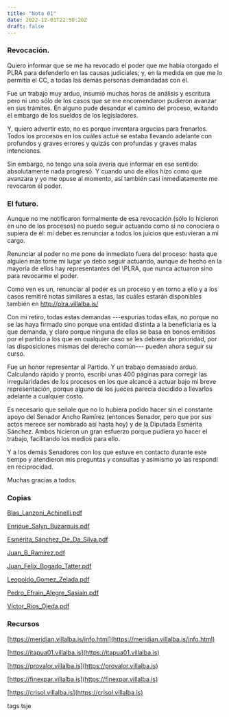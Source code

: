 ```yaml
---
title: "Nota 01"
date: 2022-12-01T22:50:26Z
draft: false
---
```


### Revocación.

Quiero informar que se me ha revocado el poder que me había otorgado el PLRA para defenderlo en las causas judiciales; y, en la medida en que me lo permitía el CC, a todas las demás personas demandadas con él.

Fue un trabajo muy arduo, insumió muchas horas de análisis y escritura pero ni uno sólo de los casos que se me encomendaron pudieron avanzar en sus trámites. En  alguno  pude desandar el camino del proceso, evitando el embargo de los sueldos de los legisladores. 

Y, quiero advertir esto, no es porque inventara argucias para frenarlos. Todos los procesos en los cuáles actué se estaba llevando adelante con profundos y graves errores  y quizás con profundas y graves malas intenciones.

Sin embargo, no tengo una sola avería que informar en ese sentido: absolutamente nada progresó. Y cuando uno de ellos hizo como que avanzara y yo me opuse al momento, así también casi inmediatamente me revocaron el poder.

### El futuro.

Aunque no me notificaron formalmente de esa revocación (sólo lo hicieron en uno de los procesos) no puedo seguir actuando como si no conociera o supiera de él: mi deber es renunciar a todos los juicios que estuvieran a mi cargo.

Renunciar al poder no me pone  de inmediato fuera del proceso: hasta que alguien más tome mi lugar yo debo seguir actuando, aunque de hecho en la mayoría de ellos hay representantes del \PLRA, que nunca actuaron sino para revocarme el poder.

Como ven es un, renunciar al poder es un proceso y en torno a ello y a los casos remitiré notas similares a estas, las cuáles estarán disponibles también en http://plra.villalba.is/

Con mi retiro, todas estas demandas ---espurias todas ellas, no porque no se las haya firmado sino porque una entidad distinta a la beneficiaria es la que demanda, y claro porque ninguna de ellas se basa en bonos emitidos por el partido a los que en cualquier caso se les debiera dar prioridad,  por las disposiciones mismas del derecho común--- pueden ahora seguir su curso.

Fue un honor representar al Partido. Y un trabajo demasiado arduo. Calculando rápido y pronto, escribí unas 400 páginas para corregir las irregularidades de los procesos en los que alcancé a actuar bajo mi breve representación, porque alguno de los jueces parecía decidido a llevarlos adelante a cualquier costo. 

Es necesario que señale que no lo hubiera podido hacer sin el constante apoyo del Senador Ancho Ramírez (entonces Senador, pero que por sus actos merece ser nombrado así hasta hoy) y de la Diputada Esmérita Sánchez. Ambos hicieron un gran esfuerzo porque pudiera yo hacer el trabajo, facilitando los medios para ello.

Y a los demás Senadores con los que estuve en contacto durante este tiempo y atendieron mis preguntas  y consultas y asimismo yo las respondí en reciprocidad.

Muchas gracias a todos.

### Copias

[Blas_Lanzoni_Achinelli.pdf](../content/Blas_Lanzoni_Achinelli.pdf)

[Enrique_Salyn_Buzarquis.pdf](../content/Enrique_Salyn_Buzarquis.pdf)

[Esmérita_Sánchez_De_Da_Silva.pdf](../content/Esmérita_Sánchez_De_Da_Silva.pdf)

[Juan_B_Ramírez.pdf](../content/Juan_B_Ramírez.pdf)

[Juan_Felix_Bogado_Tatter.pdf](../content/Juan_Felix_Bogado_Tatter.pdf)

[Leopoldo_Gomez_Zelada.pdf](../content/Leopoldo_Gomez_Zelada.pdf)

[Pedro_Efrain_Alegre_Sasiain.pdf](../content/Pedro_Efrain_Alegre_Sasiain.pdf)

[Víctor_Ríos_Ojeda.pdf](../content/Víctor_Ríos_Ojeda.pdf)

### Recursos

[https://meridian.villalba.is/info.html](https://meridian.villalba.is/info.html)

[https://itapua01.villalba.is](https://itapua01.villalba.is)

[https://provalor.villalba.is](https://provalor.villalba.is)

[https://finexpar.villalba.is](https://finexpar.villalba.is)

[https://crisol.villalba.is](https://crisol.villalba.is)

tags tsje